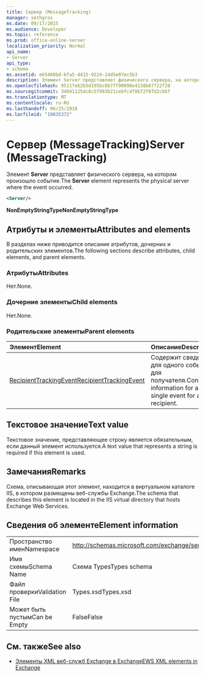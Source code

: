 ```yaml
---
title: Сервер (MessageTracking)
manager: sethgros
ms.date: 09/17/2015
ms.audience: Developer
ms.topic: reference
ms.prod: office-online-server
localization_priority: Normal
api_name:
- Server
api_type:
- schema
ms.assetid: eb5408bd-6fa5-4415-9224-24d5e07ec5b3
description: Элемент Server представляет физического сервера, на котором произошло событие.
ms.openlocfilehash: 95117eb2b5d195bc8b7ff90098e4138b67722f28
ms.sourcegitcommit: 34041125dc8c5f993b21cebfc4f8b72f0fd2cb6f
ms.translationtype: MT
ms.contentlocale: ru-RU
ms.lasthandoff: 06/25/2018
ms.locfileid: "19835372"
---
```

# <a name="server-messagetracking"></a><span data-ttu-id="17048-103">Сервер (MessageTracking)</span><span class="sxs-lookup"><span data-stu-id="17048-103">Server (MessageTracking)</span></span>

<span data-ttu-id="17048-104">Элемент **Server** представляет физического сервера, на котором произошло событие.</span><span class="sxs-lookup"><span data-stu-id="17048-104">The **Server** element represents the physical server where the event occurred.</span></span> 
  
```XML
<Server/>
```

 <span data-ttu-id="17048-105">**NonEmptyStringType**</span><span class="sxs-lookup"><span data-stu-id="17048-105">**NonEmptyStringType**</span></span>
## <a name="attributes-and-elements"></a><span data-ttu-id="17048-106">Атрибуты и элементы</span><span class="sxs-lookup"><span data-stu-id="17048-106">Attributes and elements</span></span>

<span data-ttu-id="17048-107">В разделах ниже приводится описание атрибутов, дочерних и родительских элементов.</span><span class="sxs-lookup"><span data-stu-id="17048-107">The following sections describe attributes, child elements, and parent elements.</span></span>
  
### <a name="attributes"></a><span data-ttu-id="17048-108">Атрибуты</span><span class="sxs-lookup"><span data-stu-id="17048-108">Attributes</span></span>

<span data-ttu-id="17048-109">Нет.</span><span class="sxs-lookup"><span data-stu-id="17048-109">None.</span></span>
  
### <a name="child-elements"></a><span data-ttu-id="17048-110">Дочерние элементы</span><span class="sxs-lookup"><span data-stu-id="17048-110">Child elements</span></span>

<span data-ttu-id="17048-111">Нет.</span><span class="sxs-lookup"><span data-stu-id="17048-111">None.</span></span>
  
### <a name="parent-elements"></a><span data-ttu-id="17048-112">Родительские элементы</span><span class="sxs-lookup"><span data-stu-id="17048-112">Parent elements</span></span>

|<span data-ttu-id="17048-113">**Элемент**</span><span class="sxs-lookup"><span data-stu-id="17048-113">**Element**</span></span>|<span data-ttu-id="17048-114">**Описание**</span><span class="sxs-lookup"><span data-stu-id="17048-114">**Description**</span></span>|
|:-----|:-----|
|[<span data-ttu-id="17048-115">RecipientTrackingEvent</span><span class="sxs-lookup"><span data-stu-id="17048-115">RecipientTrackingEvent</span></span>](recipienttrackingevent.md) <br/> |<span data-ttu-id="17048-116">Содержит сведения для одного события для получателя.</span><span class="sxs-lookup"><span data-stu-id="17048-116">Contains information for a single event for a recipient.</span></span>  <br/> |
   
## <a name="text-value"></a><span data-ttu-id="17048-117">Текстовое значение</span><span class="sxs-lookup"><span data-stu-id="17048-117">Text value</span></span>

<span data-ttu-id="17048-118">Текстовое значение, представляющее строку является обязательным, если данный элемент используется.</span><span class="sxs-lookup"><span data-stu-id="17048-118">A text value that represents a string is required if this element is used.</span></span>
  
## <a name="remarks"></a><span data-ttu-id="17048-119">Замечания</span><span class="sxs-lookup"><span data-stu-id="17048-119">Remarks</span></span>

<span data-ttu-id="17048-120">Схема, описывающая этот элемент, находится в виртуальном каталоге IIS, в котором размещены веб-службы Exchange.</span><span class="sxs-lookup"><span data-stu-id="17048-120">The schema that describes this element is located in the IIS virtual directory that hosts Exchange Web Services.</span></span>
  
## <a name="element-information"></a><span data-ttu-id="17048-121">Сведения об элементе</span><span class="sxs-lookup"><span data-stu-id="17048-121">Element information</span></span>

|||
|:-----|:-----|
|<span data-ttu-id="17048-122">Пространство имен</span><span class="sxs-lookup"><span data-stu-id="17048-122">Namespace</span></span>  <br/> |http://schemas.microsoft.com/exchange/services/2006/types  <br/> |
|<span data-ttu-id="17048-123">Имя схемы</span><span class="sxs-lookup"><span data-stu-id="17048-123">Schema Name</span></span>  <br/> |<span data-ttu-id="17048-124">Схема Types</span><span class="sxs-lookup"><span data-stu-id="17048-124">Types schema</span></span>  <br/> |
|<span data-ttu-id="17048-125">Файл проверки</span><span class="sxs-lookup"><span data-stu-id="17048-125">Validation File</span></span>  <br/> |<span data-ttu-id="17048-126">Types.xsd</span><span class="sxs-lookup"><span data-stu-id="17048-126">Types.xsd</span></span>  <br/> |
|<span data-ttu-id="17048-127">Может быть пустым</span><span class="sxs-lookup"><span data-stu-id="17048-127">Can be Empty</span></span>  <br/> |<span data-ttu-id="17048-128">False</span><span class="sxs-lookup"><span data-stu-id="17048-128">False</span></span>  <br/> |
   
## <a name="see-also"></a><span data-ttu-id="17048-129">См. также</span><span class="sxs-lookup"><span data-stu-id="17048-129">See also</span></span>



- [<span data-ttu-id="17048-130">Элементы XML веб-служб Exchange в Exchange</span><span class="sxs-lookup"><span data-stu-id="17048-130">EWS XML elements in Exchange</span></span>](ews-xml-elements-in-exchange.md)

